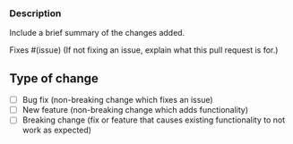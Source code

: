 ### Description

Include a brief summary of the changes added.

Fixes #(issue) (If not fixing an issue, explain what this pull request is for.)

## Type of change

- [ ] Bug fix (non-breaking change which fixes an issue)
- [ ] New feature (non-breaking change which adds functionality)
- [ ] Breaking change (fix or feature that causes existing functionality to not work as expected)
